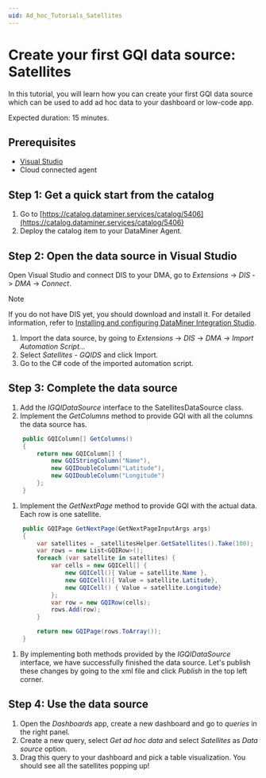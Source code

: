 ```yaml
---
uid: Ad_hoc_Tutorials_Satellites
---
```


# Create your first GQI data source: Satellites

In this tutorial, you will learn how you can create your first GQI data source which can be used to add ad hoc data to your dashboard or low-code app.

Expected duration: 15 minutes.

## Prerequisites

- [Visual Studio](https://visualstudio.microsoft.com/downloads/)
- Cloud connected agent

## Step 1: Get a quick start from the catalog

1. Go to [https://catalog.dataminer.services/catalog/5406](https://catalog.dataminer.services/catalog/5406)
1. Deploy the catalog item to your DataMiner Agent.

## Step 2: Open the data source in Visual Studio

Open Visual Studio and connect DIS to your DMA, go to *Extensions* -> *DIS* -> *DMA* -> *Connect*.

> [!NOTE]
> If you do not have DIS yet, you should download and install it. For detailed information, refer to [Installing and configuring DataMiner Integration Studio](xref:Installing_and_configuring_DataMiner_Integration_Studio).
1. Import the data source, by going to *Extensions* -> *DIS* -> *DMA* -> *Import Automation Script...*
1. Select *Satellites - GQIDS* and click Import.
1. Go to the C# code of the imported automation script.

## Step 3: Complete the data source

1. Add the *IGQIDataSource* interface to the SatellitesDataSource class.
1. Implement the *GetColumns* method to provide GQI with all the columns the data source has.
```csharp
    public GQIColumn[] GetColumns()
    {
        return new GQIColumn[] {
            new GQIStringColumn("Name"),
            new GQIDoubleColumn("Latitude"),
            new GQIDoubleColumn("Longitude")
        };
    }
```
1. Implement the *GetNextPage* method to provide GQI with the actual data. Each row is one satellite.
```csharp
    public GQIPage GetNextPage(GetNextPageInputArgs args)
    {
        var satellites = _satellitesHelper.GetSatellites().Take(100);
        var rows = new List<GQIRow>();
        foreach (var satellite in satellites) {
            var cells = new GQICell[] {
                new GQICell(){ Value = satellite.Name },
                new GQICell(){ Value = satellite.Latitude},
                new GQICell() { Value = satellite.Longitude}
            };
            var row = new GQIRow(cells);
            rows.Add(row);
        }

        return new GQIPage(rows.ToArray());
    }
```
1. By implementing both methods provided by the *IGQIDataSource* interface, we have successfully finished the data source. Let's publish these changes by going to the xml file and click *Publish* in the top left corner.

## Step 4: Use the data source 

1. Open the *Dashboards* app, create a new dashboard and go to *queries* in the right panel.
1. Create a new query, select *Get ad hoc data* and select *Satellites* as *Data source* option.
1. Drag this query to your dashboard and pick a table visualization. You should see all the satellites popping up!